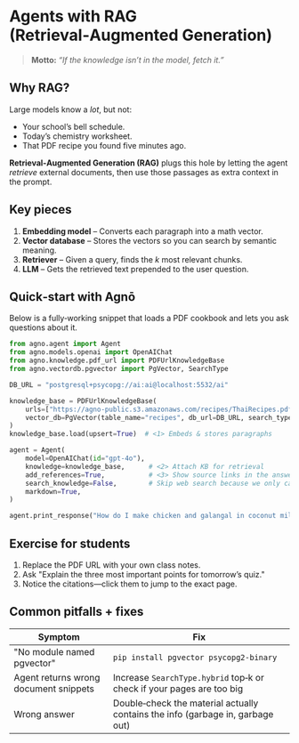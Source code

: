 # Agents with RAG (Retrieval‑Augmented Generation)

> **Motto:** *“If the knowledge isn’t in the model, fetch it.”*

## Why RAG?

Large models know a *lot*, but not:

* Your school’s bell schedule.
* Today’s chemistry worksheet.
* That PDF recipe you found five minutes ago.

**Retrieval‑Augmented Generation (RAG)** plugs this hole by letting the agent *retrieve* external documents, then use those passages as extra context in the prompt.

## Key pieces

1. **Embedding model** – Converts each paragraph into a math vector.
2. **Vector database** – Stores the vectors so you can search by semantic meaning.
3. **Retriever** – Given a query, finds the *k* most relevant chunks.
4. **LLM** – Gets the retrieved text prepended to the user question.

## Quick‑start with Agnō

Below is a fully‑working snippet that loads a PDF cookbook and lets you ask questions about it.

```python
from agno.agent import Agent
from agno.models.openai import OpenAIChat
from agno.knowledge.pdf_url import PDFUrlKnowledgeBase
from agno.vectordb.pgvector import PgVector, SearchType

DB_URL = "postgresql+psycopg://ai:ai@localhost:5532/ai"

knowledge_base = PDFUrlKnowledgeBase(
    urls=["https://agno-public.s3.amazonaws.com/recipes/ThaiRecipes.pdf"],
    vector_db=PgVector(table_name="recipes", db_url=DB_URL, search_type=SearchType.hybrid),
)
knowledge_base.load(upsert=True)  # <1> Embeds & stores paragraphs

agent = Agent(
    model=OpenAIChat(id="gpt-4o"),
    knowledge=knowledge_base,      # <2> Attach KB for retrieval
    add_references=True,           # <3> Show source links in the answer
    search_knowledge=False,        # Skip web search because we only care about the PDF
    markdown=True,
)

agent.print_response("How do I make chicken and galangal in coconut milk soup")
```

## Exercise for students

1. Replace the PDF URL with your own class notes.
2. Ask "Explain the three most important points for tomorrow’s quiz."
3. Notice the citations—click them to jump to the exact page.

## Common pitfalls + fixes

| Symptom                               | Fix                                                                            |
| ------------------------------------- | ------------------------------------------------------------------------------ |
| "No module named pgvector"            | `pip install pgvector psycopg2-binary`                                         |
| Agent returns wrong document snippets | Increase `SearchType.hybrid` top‑k or check if your pages are too big          |
| Wrong answer                          | Double‑check the material actually contains the info (garbage in, garbage out) |
